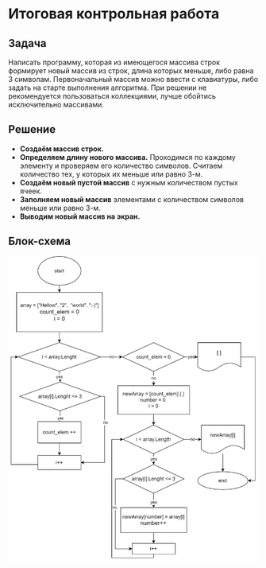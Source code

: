 # Итоговая контрольная работа
## Задача
Написать программу, которая из имеющегося массива строк формирует новый массив из строк, длина которых меньше, либо равна 3 символам. Первоначальный массив можно ввести с клавиатуры, либо задать на старте выполнения алгоритма. При решении не рекомендуется пользоваться коллекциями, лучше обойтись исключительно массивами.

## Решение
* **Создаём массив строк.**
* **Определяем длину нового массива.**
Проходимся по каждому элементу и проверяем его количество символов. Считаем количество тех, у которых их меньше или равно 3-м.
* **Создаём новый пустой массив** с нужным количеством пустых ячеек.
* **Заполняем новый массив** элементами с количеством символов меньше или равно 3-м.
* **Выводим новый массив на экран.**

## Блок-схема
![Блок-схема](final_test.jpg)